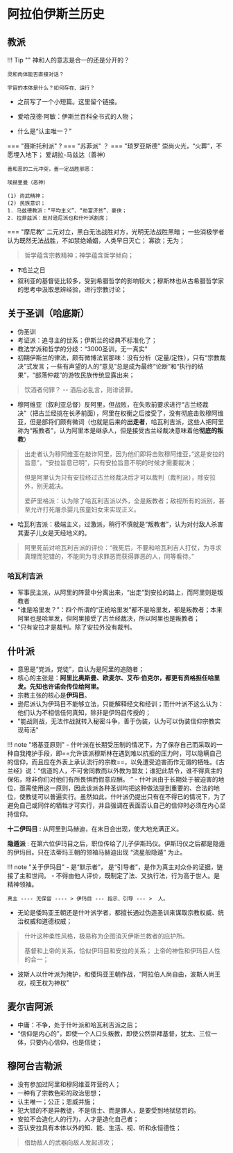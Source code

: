 # 阿拉伯伊斯兰历史

## 教派 
!!! Tip ""
    神和人的意志是合一的还是分开的？

    灵和肉体能否直接对话？

    宇宙的本体是什么？如何存在、运行？

- 之前写了一个小短篇。这里留个链接。

- 爱哈茂德·阿敏：伊斯兰百科全书式的人物；
- 什么是“认主唯一？”
  
=== "聂斯托利派"
    ?
=== "苏菲派"
    ？
=== "琐罗亚斯德"
    崇尚火光，“火葬”，不愿埋入地下；
    爱胡拉-马兹达（善神）

    善和恶的二元冲突，善一定战胜邪恶：

    埃赫里曼（恶神）

    (1) 尚武精神；
    (2) 民族意识；
    1. 马兹德教派：“平均主义”、“劫富济贫”、豪侠；
    2. 拉菲兹派：反对逊尼派也和什叶派割席；

=== "摩尼教"
    二元对立，黑白无法战胜对方，光明无法战胜黑暗；
    一些消极学者认为既然无法战胜，不如禁绝婚姻，人类早日灭亡；
    寡欲；无为；



> 哲学蕴含宗教精神；神学蕴含哲学倾向；

- ❓哈兰之日
- 叙利亚的基督徒比较多，受到希腊哲学的影响较大；穆斯林也从古希腊哲学家的思考中汲取思辨经验，进行宗教讨论；

## 关于圣训（哈底斯）

- 伪圣训
- 考证派：追寻主的世系；伊斯兰的经典不标准化了；
- 教法学派和哲学的分歧：“3000圣训，无一真实”
- 初期伊斯兰的律法，颇有微博法官那味：没有分析（定量/定性），只有“宗教裁决”式发言；一些有声望的人的“意见”总是成为最终“论断”和“执行的结果”，“部落仲裁”的游牧民族传统显露出来；
> 饮酒者何罪？ -- 酒后必乱言，则诽谤罪。

- 穆阿维亚（叙利亚总督）反阿里，但战败，在失败前要求进行“古兰经裁决”（把古兰经挑在长矛前面），阿里在权衡之后接受了，没有彻底击败穆阿维亚，但是部将们颇有微词（也就是后来的**出走者**，哈瓦利吉派，这些人把阿里称为“叛教者”，认为阿里本是继承人，但是接受古兰经裁决意味着他**彻底的叛教**）
> 出走者认为穆阿维亚在敲诈阿里，因为他们即将击败穆阿维亚，”这是安拉的旨意“，“安拉旨意已明”，只有安拉旨意不明的时候才需要裁决；
>
> 但是阿里认为只有安拉经过古兰经裁决后才可以裁判（裁判派），除安拉外，别无裁决。
>
> 爱萨里格派：认为除了哈瓦利吉派以外，全是叛教者；敌视所有的派别，甚至允许打死屠杀婴儿孩童妇女来实现正义。

- 哈瓦利吉派：极端主义，过激派，稍行不慎就是“叛教者”，认为对付敌人杀害其妻子儿女是天经地义的。

> 阿里死前对哈瓦利吉派的评价：“我死后，不要和哈瓦利吉人打仗，为寻求真理而犯错的，不能同为寻求罪恶而获得罪恶的人，同等看待。”

### 哈瓦利吉派

- 军事民主派，从阿里的阵营中分离出来，“出走”到安拉的路上，而阿里则是叛教者
- “谁是哈里发？”：四个所谓的“正统哈里发”都不是哈里发，都是叛教者；本来阿里也是哈里发，但阿里接受了古兰经裁决，所以阿里也是叛教者；
- “只有安拉才是裁判。除了安拉外没有裁判。
## 什叶派

- 意思是“党派，党徒”，自认为是阿里的追随者；
- 核心的主张是：**阿里比奥斯曼、欧麦尔、艾布·伯克尔，都更有资格担任哈里发。先知也许诺会传位给阿里。**
- 宗教主张的核心是**伊玛目**。
- 逊尼派认为伊玛目不能够立法，只能解释经文和经训；而什叶派不这么认为：他们认为不相信任何真知，除非是伊玛目传授的；
- "能战则战，无法作战就转入秘密斗争，善于伪装，认为可以伪装信仰宗教实现苟活"

!!! note "塔基亚原则"
    - 什叶派在长期受压制的情况下，为了保存自己而采取的一种自我掩护手段，即==允许该派穆斯林在遇到难以抗拒的压力时，可以隐瞒自己的信仰，而且应在外表上承认流行的宗教==，以免遭受迫害而作无谓的牺牲。《古兰经》说：“信道的人，不可舍同教而以外教为盟友；谁犯此禁令，谁不得真主的保佑，除非你们对他们有所畏惧而假意应酬。 ”
    - 什叶派由于长期处于被迫害的地位，亟需使用这一原则，因此该派各种圣训均把这种做法提到重要的、合法的地位，使教徒可以普遍实行。虽然如此，什叶派仍提出只有在不得已的情况下，为了避免自己或同伴的牺牲才可实行，并且强调在表面否认自己的信仰时必须在内心坚持信仰。 

**十二伊玛目**
:   从阿里到马赫迪，在末日会出现，使大地充满正义。

**隐遁派**
:   在第六位伊玛目之后，职位传给了儿子伊斯玛仪。伊斯玛仪之后都是隐遁的伊玛目。只在法蒂玛王朝的领袖马赫迪出现 “流星般隐遁” 为止。

!!! note "关于伊玛目"
    - 是“默示者”， 是“引导者”，是作为真主对众仆的证据，链接了主和世间。
    - 不得由他人评价，既制定了法、又执行法，行为高于世人。是精神领袖。

    真主 ---- 无保留 ---- > 伊玛目 --- 指示、引导 --- >  人。


- 无论是倭玛亚王朝还是什叶派学者，都擅长通过伪造圣训来谋取宗教权威、统治权威和道德权威；
> 什叶这种柔性风格，极易称为企图消灭伊斯兰教者的庇护所。
>
> 基督和上帝的关系，恰似伊玛目和安拉的关系；
> 上帝的神性和伊玛目人性的合一；

- 波斯人以什叶派为掩护，和倭玛亚王朝作战，“阿拉伯人尚自由，波斯人尚王权，视王权为神权”


## 麦尔吉阿派

- 中庸：不争，处于什叶派和哈瓦利吉派之后；
- “信仰是内心的”，即使一个人口头叛教，即使公然崇拜基督，犹太、三位一体，只要内心信仰，也是信徒；

## 穆阿台吉勒派

- 没有参加过阿里和穆阿维亚阵营的人；
- 一种有了宗教色彩的政治思想；
- 认主唯一；公正；恩威并施；
- 犯大错的不是异教徒，不是信士、而是罪人，是要受到地狱惩罚的。
- 安拉不会造化人的行为，人才是造化自己者；
- 否认安拉具有本体以外的知、能、生活、视、听和永恒德性；

> 借助敌人的武器向敌人发起进攻；

